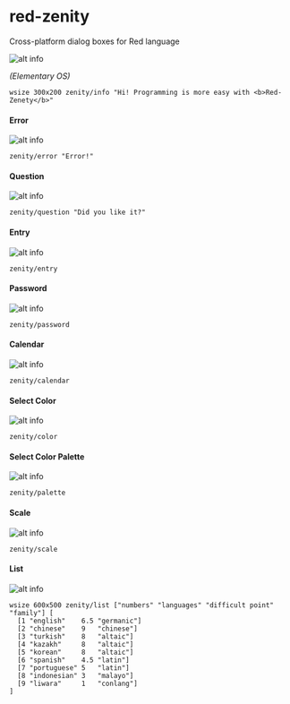 # red-zenity
Cross-platform dialog boxes for Red language

![alt info](https://image.ibb.co/jCdW0T/0.png)

*(Elementary OS)*
```red
wsize 300x200 zenity/info "Hi! Programming is more easy with <b>Red-Zenety</b>"
```

#### Error
![alt info](https://image.ibb.co/nxzeLT/2.png)
```red
zenity/error "Error!"
```
#### Question
![alt info](https://image.ibb.co/n1q8Eo/4.png)
```red
zenity/question "Did you like it?"
```

#### Entry
![alt info](https://image.ibb.co/iahYfT/5.png)
```red
zenity/entry
```

#### Password
![alt info](https://image.ibb.co/mA4qS8/9.png)
```red
zenity/password
```

#### Calendar
![alt info](https://image.ibb.co/kYxzLT/6.png)
```red
zenity/calendar
```

#### Select Color
![alt info](https://image.ibb.co/iXoTEo/7.png)
```red
zenity/color
```

#### Select Color Palette
![alt info](https://image.ibb.co/ndmtfT/7_1.png)
```red
zenity/palette
```

#### Scale
![alt info](https://image.ibb.co/hQXc78/8.png)
```red
zenity/scale
```

#### List
![alt info](https://image.ibb.co/eVNMZo/10.png)
```red
wsize 600x500 zenity/list ["numbers" "languages" "difficult point" "family"] [
  [1 "english"    6.5 "germanic"]
  [2 "chinese"    9   "chinese"]
  [3 "turkish"    8   "altaic"]
  [4 "kazakh"     8   "altaic"]
  [5 "korean"     8   "altaic"]
  [6 "spanish"    4.5 "latin"]
  [7 "portuguese" 5   "latin"]
  [8 "indonesian" 3   "malayo"]
  [9 "liwara"     1   "conlang"]
]
```

